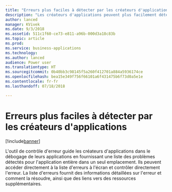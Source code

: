 ```yaml
---
title: "Erreurs plus faciles à détecter par les créateurs d'applications"
description: "Les créateurs d'applications peuvent plus facilement détecter et corriger les erreurs dans leur application"
author: lanced
manager: KVivek
ms.date: 9/3/2018
ms.assetid: 511c1f60-ce73-e811-a96b-000d3a18c83b
ms.topic: article
ms.prod: 
ms.service: business-applications
ms.technology: 
ms.author: lanced
audience: Power user
ms.translationtype: HT
ms.sourcegitcommit: 0b40bb3c98145f5a260f412701a884a5936174ce
ms.openlocfilehash: bea15e349f756f66101a6f431475b6f73d0a5e1e
ms.contentlocale: fr-fr
ms.lasthandoff: 07/18/2018

---
```

# <a name="errors-more-discoverable-by-app-makers"></a>Erreurs plus faciles à détecter par les créateurs d'applications


[!include[banner](../../includes/banner.md)]

L'outil de contrôle d'erreur guide les créateurs d'applications dans le débogage de leurs applications en fournissant une liste des problèmes détectés pour l'application entière dans un seul emplacement. Ils peuvent accéder directement à la liste d'erreurs à l'écran et contrôler directement l'erreur. La liste d'erreurs fournit des informations détaillées sur l'erreur et comment la résoudre, ainsi que des liens vers des ressources supplémentaires.


